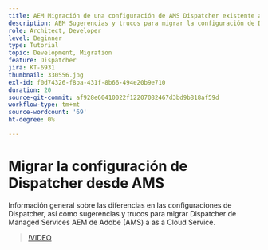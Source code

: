 ```yaml
---
title: AEM Migración de una configuración de AMS Dispatcher existente a la configuración as a Cloud Service de la
description: AEM Sugerencias y trucos para migrar la configuración de Dispatcher de de Adobe Managed Services AEM (AMS) a la configuración de Dispatcher de as a Cloud Service.
role: Architect, Developer
level: Beginner
type: Tutorial
topic: Development, Migration
feature: Dispatcher
jira: KT-6931
thumbnail: 330556.jpg
exl-id: f0d74326-f8ba-431f-8b66-494e20b9e710
duration: 20
source-git-commit: af928e60410022f12207082467d3bd9b818af59d
workflow-type: tm+mt
source-wordcount: '69'
ht-degree: 0%

---
```


# Migrar la configuración de Dispatcher desde AMS

Información general sobre las diferencias en las configuraciones de Dispatcher, así como sugerencias y trucos para migrar Dispatcher de Managed Services AEM de Adobe (AMS) a as a Cloud Service.

>[!VIDEO](https://video.tv.adobe.com/v/330556?quality=12&learn=on)
